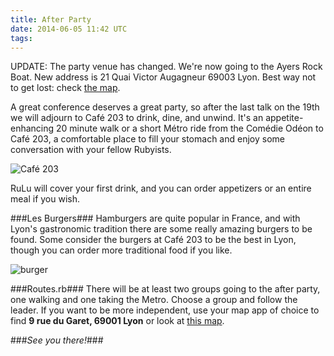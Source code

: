 ```yaml
---
title: After Party
date: 2014-06-05 11:42 UTC
tags:
---
```


UPDATE: The party venue has changed. We're now going to the Ayers Rock Boat.
New address is 21 Quai Victor Augagneur 69003 Lyon.
Best way not to get lost: check [the map](https://www.google.fr/maps/preview?q=ayer%27s+rock+boat+lyon&ie=UTF-8&ei=TsGhU5-JD8ey0QXp24DoDQ&ved=0CAYQ_AUoAQ).


A great conference deserves a great party, so after the last talk on the 19th
we will adjourn to Café 203 to drink, dine, and unwind. It's an
appetite-enhancing 20 minute walk or a short Métro ride from the Comédie Odéon
to Café 203, a comfortable place to fill your stomach and enjoy some
conversation with your fellow Rubyists.

![Café 203](/img/cafe203.jpg)

RuLu will cover your first drink, and you can order appetizers or an entire
meal if you wish.

###Les Burgers###
Hamburgers are quite popular in France, and with Lyon's gastronomic tradition
there are some really amazing burgers to be found. Some consider the burgers at
Café 203 to be the best in Lyon, though you can order more traditional food if
you like.

![burger](/img/burger.jpg 'http://commons.wikimedia.org/wiki/File:Veggie_burger_flickr_user_bradleyj_creative_commons.jpg')

###Routes.rb###
There will be at least two groups going to the after party, one walking and one
taking the Metro. Choose a group and follow the leader. If you want to be more
independent, use your map app of choice to find **9 rue du Garet, 69001 Lyon**
or look at [this
map](https://maps.google.com/maps?um=1&ie=UTF-8&fb=1&q=Caf%C3%A9+203&cid=7089667557773288959&sa=X&ei=CHqQU9LiKMGj0QXH_YCwAw&ved=0CKIBEPwSMAs).

###*See you there!*###
